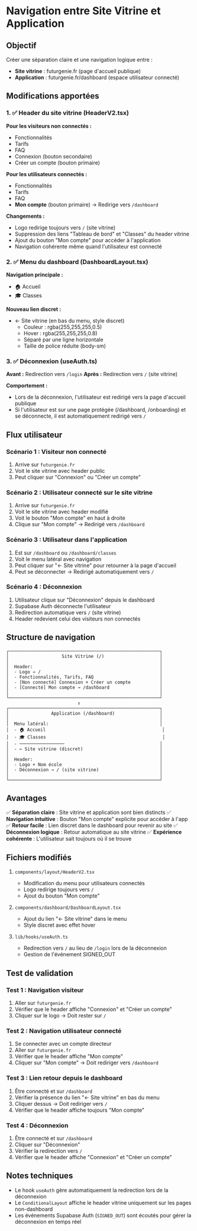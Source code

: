 # Navigation entre Site Vitrine et Application

## Objectif

Créer une séparation claire et une navigation logique entre :
- **Site vitrine** : futurgenie.fr (page d'accueil publique)
- **Application** : futurgenie.fr/dashboard (espace utilisateur connecté)

## Modifications apportées

### 1. ✅ Header du site vitrine (HeaderV2.tsx)

**Pour les visiteurs non connectés :**
- Fonctionnalités
- Tarifs
- FAQ
- Connexion (bouton secondaire)
- Créer un compte (bouton primaire)

**Pour les utilisateurs connectés :**
- Fonctionnalités
- Tarifs
- FAQ
- **Mon compte** (bouton primaire) → Redirige vers `/dashboard`

**Changements :**
- Logo redirige toujours vers `/` (site vitrine)
- Suppression des liens "Tableau de bord" et "Classes" du header vitrine
- Ajout du bouton "Mon compte" pour accéder à l'application
- Navigation cohérente même quand l'utilisateur est connecté

### 2. ✅ Menu du dashboard (DashboardLayout.tsx)

**Navigation principale :**
- 🏠 Accueil
- 🎓 Classes

**Nouveau lien discret :**
- ← Site vitrine (en bas du menu, style discret)
  - Couleur : rgba(255,255,255,0.5)
  - Hover : rgba(255,255,255,0.8)
  - Séparé par une ligne horizontale
  - Taille de police réduite (body-sm)

### 3. ✅ Déconnexion (useAuth.ts)

**Avant :** Redirection vers `/login`
**Après :** Redirection vers `/` (site vitrine)

**Comportement :**
- Lors de la déconnexion, l'utilisateur est redirigé vers la page d'accueil publique
- Si l'utilisateur est sur une page protégée (/dashboard, /onboarding) et se déconnecte, il est automatiquement redirigé vers `/`

## Flux utilisateur

### Scénario 1 : Visiteur non connecté
1. Arrive sur `futurgenie.fr`
2. Voit le site vitrine avec header public
3. Peut cliquer sur "Connexion" ou "Créer un compte"

### Scénario 2 : Utilisateur connecté sur le site vitrine
1. Arrive sur `futurgenie.fr`
2. Voit le site vitrine avec header modifié
3. Voit le bouton "Mon compte" en haut à droite
4. Clique sur "Mon compte" → Redirigé vers `/dashboard`

### Scénario 3 : Utilisateur dans l'application
1. Est sur `/dashboard` ou `/dashboard/classes`
2. Voit le menu latéral avec navigation
3. Peut cliquer sur "← Site vitrine" pour retourner à la page d'accueil
4. Peut se déconnecter → Redirigé automatiquement vers `/`

### Scénario 4 : Déconnexion
1. Utilisateur clique sur "Déconnexion" depuis le dashboard
2. Supabase Auth déconnecte l'utilisateur
3. Redirection automatique vers `/` (site vitrine)
4. Header redevient celui des visiteurs non connectés

## Structure de navigation

```
┌─────────────────────────────────────────────────────────┐
│                    Site Vitrine (/)                     │
│                                                         │
│  Header:                                                │
│  - Logo → /                                             │
│  - Fonctionnalités, Tarifs, FAQ                         │
│  - [Non connecté] Connexion + Créer un compte           │
│  - [Connecté] Mon compte → /dashboard                   │
│                                                         │
└─────────────────────────────────────────────────────────┘
                           ↕
┌─────────────────────────────────────────────────────────┐
│                Application (/dashboard)                 │
│                                                         │
│  Menu latéral:                                          │
│  - 🏠 Accueil                                            │
│  - 🎓 Classes                                            │
│  - ─────────────────                                    │
│  - ← Site vitrine (discret)                             │
│                                                         │
│  Header:                                                │
│  - Logo + Nom école                                     │
│  - Déconnexion → / (site vitrine)                       │
│                                                         │
└─────────────────────────────────────────────────────────┘
```

## Avantages

✅ **Séparation claire** : Site vitrine et application sont bien distincts
✅ **Navigation intuitive** : Bouton "Mon compte" explicite pour accéder à l'app
✅ **Retour facile** : Lien discret dans le dashboard pour revenir au site
✅ **Déconnexion logique** : Retour automatique au site vitrine
✅ **Expérience cohérente** : L'utilisateur sait toujours où il se trouve

## Fichiers modifiés

1. `components/layout/HeaderV2.tsx`
   - Modification du menu pour utilisateurs connectés
   - Logo redirige toujours vers `/`
   - Ajout du bouton "Mon compte"

2. `components/dashboard/DashboardLayout.tsx`
   - Ajout du lien "← Site vitrine" dans le menu
   - Style discret avec effet hover

3. `lib/hooks/useAuth.ts`
   - Redirection vers `/` au lieu de `/login` lors de la déconnexion
   - Gestion de l'événement SIGNED_OUT

## Test de validation

### Test 1 : Navigation visiteur
1. Aller sur `futurgenie.fr`
2. Vérifier que le header affiche "Connexion" et "Créer un compte"
3. Cliquer sur le logo → Doit rester sur `/`

### Test 2 : Navigation utilisateur connecté
1. Se connecter avec un compte directeur
2. Aller sur `futurgenie.fr`
3. Vérifier que le header affiche "Mon compte"
4. Cliquer sur "Mon compte" → Doit rediriger vers `/dashboard`

### Test 3 : Lien retour depuis le dashboard
1. Être connecté et sur `/dashboard`
2. Vérifier la présence du lien "← Site vitrine" en bas du menu
3. Cliquer dessus → Doit rediriger vers `/`
4. Vérifier que le header affiche toujours "Mon compte"

### Test 4 : Déconnexion
1. Être connecté et sur `/dashboard`
2. Cliquer sur "Déconnexion"
3. Vérifier la redirection vers `/`
4. Vérifier que le header affiche "Connexion" et "Créer un compte"

## Notes techniques

- Le hook `useAuth` gère automatiquement la redirection lors de la déconnexion
- Le `ConditionalLayout` affiche le header vitrine uniquement sur les pages non-dashboard
- Les événements Supabase Auth (`SIGNED_OUT`) sont écoutés pour gérer la déconnexion en temps réel

